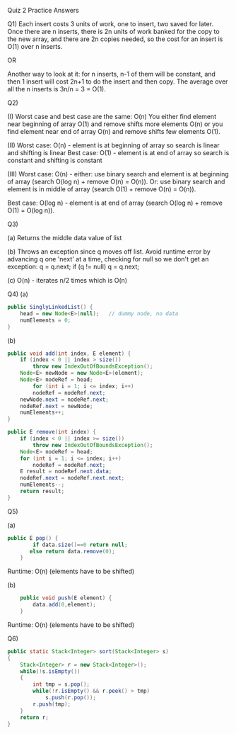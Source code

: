Quiz 2 Practice Answers

Q1)
 Each insert costs 3 units of work, one to insert, two saved for later. Once
there are n inserts, there is 2n units of work banked for the copy to the
new array, and there are 2n copies needed, so the cost for an insert is
O(1) over n inserts.

OR

Another way to look at it: for n inserts, n-1 of them will be constant,
and then 1 insert will cost 2n+1 to do the insert and then copy. The
average over all the n inserts is 3n/n = 3 = O(1).

Q2)

(I) Worst case and best case are the same: O(n)
You either find element near beginning of array O(1) and remove shifts
more elements O(n) or you find element near end of array O(n) and remove
shifts few elements O(1).

(II) Worst case: O(n) - element is at beginning of array so search is
linear and shifting is linear
Best case: O(1) - element is at end of array so search is constant and
shifting is constant

(III) Worst case: O(n) - either: use binary search and element is at
beginning of array (search O(log n) + remove O(n) = O(n)). Or: use binary
search and element is in middle of array (search O(1) + remove O(n) =
O(n)).

Best case: O(log n) - element is at end of array (search O(log n) + remove
O(1) = O(log n)).

Q3) 

(a) Returns the middle data value of list 

   (b) Throws an exception since q moves off list. 
       Avoid runtime error by advancing q one
       'next' at a time, checking for null so we don't get an exception:
       q = q.next;
       if (q != null) q = q.next;

   (c) O(n) - iterates n/2 times which is O(n)

Q4)
(a)
```java
public SinglyLinkedList() { 
	head = new Node<E>(null); 	// dummy node, no data
	numElements = 0; 
}
```
(b)
```java
public void add(int index, E element) { 
	if (index < 0 || index > size()) 
		throw new IndexOutOfBoundsException(); 
	Node<E> newNode = new Node<E>(element); 
	Node<E> nodeRef = head; 
        for (int i = 1; i <= index; i++)  
		nodeRef = nodeRef.next; 
	newNode.next = nodeRef.next; 
	nodeRef.next = newNode; 
	numElements++; 
} 
```

```java
public E remove(int index) { 
	if (index < 0 || index >= size()) 
		throw new IndexOutOfBoundsException(); 
	Node<E> nodeRef = head; 
	for (int i = 1; i <= index; i++) 
		nodeRef = nodeRef.next; 
	E result = nodeRef.next.data; 
	nodeRef.next = nodeRef.next.next; 
	numElements--; 
	return result; 
} 
```

Q5)

(a)
```java
public E pop() {
        if data.size()==0 return null;
       else return data.remove(0);
	}
```
   Runtime: O(n)  (elements have to be shifted)

   (b)

```java
	public void push(E element) {
        data.add(0,element);
	}
```

Runtime: O(n)  (elements have to be shifted)


Q6)
```java
public static Stack<Integer> sort(Stack<Integer> s)
{
	Stack<Integer> r = new Stack<Integer>();
	while(!s.isEmpty())
    {
	    int tmp = s.pop();
	    while(!r.isEmpty() && r.peek() > tmp) 
	        s.push(r.pop());
	    r.push(tmp);
    }
    return r;
}

```
